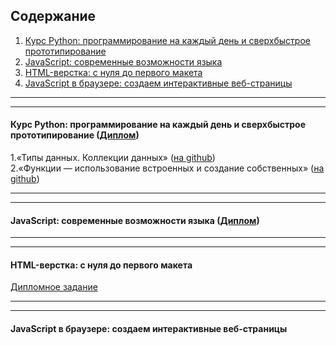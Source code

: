 ## Содержание
1. [Курс Python: программирование на каждый день и сверхбыстрое прототипирование](README.md#курс-python-программирование-на-каждый-день-и-сверхбыстрое-прототипирование-диплом)  
2. [JavaScript: современныe возможности языка](README.md#javascript-современныe-возможности-языка-диплом)  
3. [HTML-верстка: с нуля до первого макета](README.md#html-верстка-с-нуля-до-первого-макета)  
4. [JavaScript в браузере: создаем интерактивные веб-страницы](README.md#javascript-в-браузере-создаем-интерактивные-веб-страницы)  

***
***

#### Курс Python: программирование на каждый день и сверхбыстрое прототипирование ([Диплом](https://github.com/kosiginiv83/learning_repo/blob/master/Python/PY82017003_diplom_Kosygin.pdf))
1.«Типы данных. Коллекции данных» ([на github](https://github.com/kosiginiv83/learning_repo/tree/master/Python/1.Collections))  
2.«Функции — использование встроенных и создание собственных» ([на github](https://github.com/kosiginiv83/learning_repo/blob/master/Python/2.Functions))  

***
***

#### JavaScript: современныe возможности языка ([Диплом](https://github.com/kosiginiv83/learning_repo/blob/master/JS_Opportunities/JS192018014_diplom_Kosygin.pdf))

***
***

#### HTML-верстка: с нуля до первого макета
[Дипломное задание](https://kosiginiv83.github.io/)

***
***

#### JavaScript в браузере: создаем интерактивные веб-страницы



